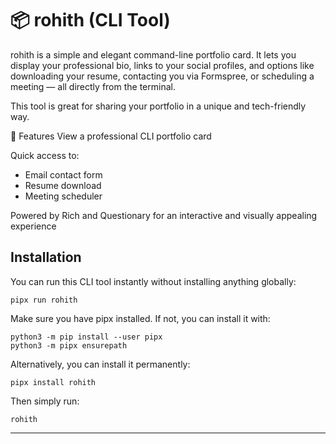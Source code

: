 # 📦 rohith (CLI Tool)

rohith is a simple and elegant command-line portfolio card. It lets you display your professional bio, links to your social profiles, and options like downloading your resume, contacting you via Formspree, or scheduling a meeting — all directly from the terminal.

This tool is great for sharing your portfolio in a unique and tech-friendly way.

🚀 Features
View a professional CLI portfolio card

Quick access to:
- Email contact form
- Resume download
- Meeting scheduler

Powered by Rich and Questionary for an interactive and visually appealing experience 

## Installation
You can run this CLI tool instantly without installing anything globally:
```
pipx run rohith
```

Make sure you have pipx installed. If not, you can install it with:
```
python3 -m pip install --user pipx
python3 -m pipx ensurepath
```

Alternatively, you can install it permanently:
```
pipx install rohith
```
Then simply run:
```
rohith
```
---